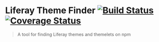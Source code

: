 # Liferay Theme Finder [![Build Status](https://travis-ci.org/Robert-Frampton/liferay-theme-finder.svg?branch=master)](https://travis-ci.org/Robert-Frampton/liferay-theme-finder) [![Coverage Status](https://coveralls.io/repos/github/Robert-Frampton/liferay-theme-finder/badge.svg?branch=master)](https://coveralls.io/github/Robert-Frampton/liferay-theme-finder?branch=master)

> A tool for finding Liferay themes and themelets on npm
